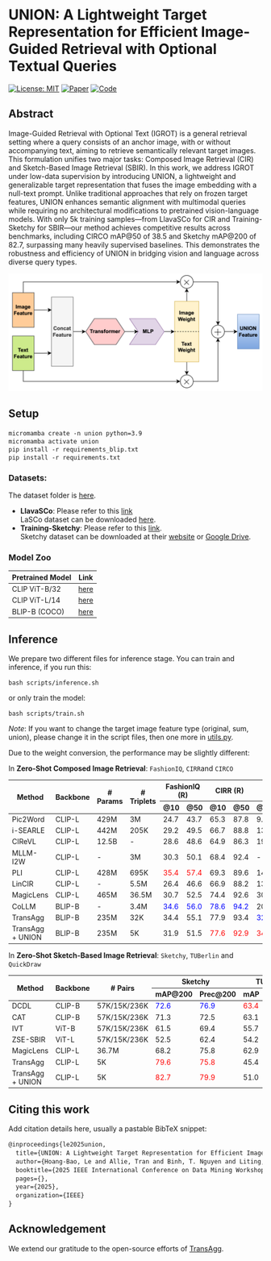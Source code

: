 <div align=left>
<h1> UNION: A Lightweight Target Representation for Efficient Image-Guided Retrieval with Optional Textual Queries  </h1>
</div>
<!-- <div align=center>
  
<a src="https://img.shields.io/badge/%F0%9F%93%96-ICDMW_2025-red.svg?style=flat-square" href="">
<img src="https://img.shields.io/badge/%F0%9F%93%96-ICDMW_2025-red.svg?style=flat-square">
</a>

</div> -->

[![License: MIT](https://img.shields.io/badge/License-MIT-yellow.svg)](LICENSE)
[![Paper](https://img.shields.io/badge/ICDMW-Paper-red)]([https://arxiv.org/](https://icdm-mmsr.github.io/assets/papers/S25202.pdf))
[![Code](https://img.shields.io/badge/Code-PyTorch-green)](#)

## Abstract

Image-Guided Retrieval with Optional Text (IGROT) is a general retrieval setting where a query consists of an anchor image, with or without accompanying text, aiming to retrieve semantically relevant target images. This formulation unifies two major tasks: Composed Image Retrieval (CIR) and Sketch-Based Image Retrieval (SBIR). In this work, we address IGROT under low-data supervision by introducing UNION, a lightweight and generalizable target representation that fuses the image embedding with a null-text prompt. Unlike traditional approaches that rely on frozen target features, UNION enhances semantic alignment with multimodal queries while requiring no architectural modifications to pretrained vision-language models. With only 5k training samples—from LlavaSCo for CIR and Training-Sketchy for SBIR—our method achieves competitive results across benchmarks, including CIRCO mAP@50 of 38.5 and Sketchy mAP@200 of 82.7, surpassing many heavily supervised baselines. This demonstrates the robustness and efficiency of UNION in bridging vision and language across diverse query types.

![UNION Architecture](images/image.png) 

## Setup
```
micromamba create -n union python=3.9
micromamba activate union
pip install -r requirements_blip.txt 
pip install -r requirements.txt
```

### Datasets:   
The dataset folder is [here](https://drive.google.com/drive/folders/1uaLtGj3s58jzYkmURN-gWCnjBWund3sN?usp=sharing).  
- **LlavaSCo**: Please refer to this [link](https://drive.google.com/file/d/1wNA0Arvtk1RAZUnk5eKDnvKGD_aAosDB/view?usp=sharing)  
LaSCo dataset can be downloaded [here](https://github.com/levymsn/LaSCo).  
- **Training-Sketchy**: Please refer to this [link](https://drive.google.com/file/d/1lJ9FvSFIcINYwXNiH7rYH0VyHT2KjWuX/view?usp=drive_link).  
Sketchy dataset can be downloaded at their [website](https://sketchy.eye.gatech.edu/) or [Google Drive](https://drive.google.com/file/d/11GAr0jrtowTnR3otyQbNMSLPeHyvecdP/view).

### Model Zoo
| Pretrained Model | Link | 
| ------ | ---- | 
| CLIP ViT-B/32 | [here](https://openaipublic.azureedge.net/clip/models/40d365715913c9da98579312b702a82c18be219cc2a73407c4526f58eba950af/ViT-B-32.pt) |
| CLIP ViT-L/14 | [here](https://openaipublic.azureedge.net/clip/models/b8cca3fd41ae0c99ba7e8951adf17d267cdb84cd88be6f7c2e0eca1737a03836/ViT-L-14.pt) | 
| BLIP-B (COCO) | [here](https://storage.googleapis.com/sfr-vision-language-research/BLIP/models/model_base_retrieval_coco.pth) |

## Inference
We prepare two different files for inference stage. You can train and inference, if you run this:
```
bash scripts/inference.sh
```
or only train the model: 
```
bash scripts/train.sh
```

*Note*: If you want to change the target image feature type (original, sum, union), please change it in the script files, then one more in [utils.py](utils.py). 

Due to the weight conversion, the performance may be slightly different:

In **Zero-Shot Composed Image Retrieval**: `FashionIQ`, `CIRR`and `CIRCO`

<table>
  <thead>
    <tr>
      <th rowspan="2">Method</th>
      <th rowspan="2">Backbone</th>
      <th rowspan="2"># Params</th>
      <th rowspan="2"># Triplets</th>
      <th colspan="2">FashionIQ (R)</th>
      <th colspan="2">CIRR (R)</th>
      <th colspan="2">CIRCO (mAP)</th>
    </tr>
    <tr>
      <th>@10</th>
      <th>@50</th>
      <th>@10</th>
      <th>@50</th>
      <th>@10</th>
      <th>@50</th>
    </tr>
  </thead>
  <tbody>
    <tr>
      <td>Pic2Word</td>
      <td>CLIP-L</td>
      <td>429M</td>
      <td>3M</td>
      <td>24.7</td>
      <td>43.7</td>
      <td>65.3</td>
      <td>87.8</td>
      <td>9.5</td>
      <td>11.3</td>
    </tr>
    <tr>
      <td>i-SEARLE</td>
      <td>CLIP-L</td>
      <td>442M</td>
      <td>205K</td>
      <td>29.2</td>
      <td>49.5</td>
      <td>66.7</td>
      <td>88.8</td>
      <td>13.6</td>
      <td>16.3</td>
    </tr>
    <tr>
      <td>CIReVL</td>
      <td>CLIP-L</td>
      <td>12.5B</td>
      <td>-</td>
      <td>28.6</td>
      <td>48.6</td>
      <td>64.9</td>
      <td>86.3</td>
      <td>19.1</td>
      <td>20.9</td>
    </tr>
    <tr>
      <td>MLLM-I2W</td>
      <td>CLIP-L</td>
      <td>-</td>
      <td>3M</td>
      <td>30.3</td>
      <td>50.1</td>
      <td>68.4</td>
      <td>92.4</td>
      <td>-</td>
      <td>-</td>
    </tr>
    <tr>
      <td>PLI</td>
      <td>CLIP-L</td>
      <td>428M</td>
      <td>695K</td>
      <td><span style="color:red">35.4</span></td>
      <td><span style="color:red">57.4</span></td>
      <td>69.3</td>
      <td>89.6</td>
      <td>14.2</td>
      <td>16.4</td>
    </tr>
    <tr>
      <td>LinCIR</td>
      <td>CLIP-L</td>
      <td>-</td>
      <td>5.5M</td>
      <td>26.4</td>
      <td>46.6</td>
      <td>66.9</td>
      <td>88.2</td>
      <td>13.9</td>
      <td>16.2</td>
    </tr>
    <tr>
      <td>MagicLens</td>
      <td>CLIP-L</td>
      <td>465M</td>
      <td>36.5M</td>
      <td>30.7</td>
      <td>52.5</td>
      <td>74.4</td>
      <td>92.6</td>
      <td>30.8</td>
      <td>34.4</td>
    </tr>
    <tr>
      <td>CoLLM</td>
      <td>BLIP-B</td>
      <td>-</td>
      <td>3.4M</td>
      <td><span style="color:blue">34.6</span></td>
      <td><span style="color:blue">56.0</span></td>
      <td><span style="color:blue">78.6</span></td>
      <td><span style="color:blue">94.2</span></td>
      <td>20.4</td>
      <td>23.1</td>
    </tr>
    <tr>
      <td>TransAgg</td>
      <td>BLIP-B</td>
      <td>235M</td>
      <td>32K</td>
      <td>34.4</td>
      <td>55.1</td>
      <td>77.9</td>
      <td>93.4</td>
      <td><span style="color:blue">32.2</span></td>
      <td><span style="color:blue">36.2</span></td>
    </tr>
    <tr>
      <td>TransAgg + UNION</td>
      <td>BLIP-B</td>
      <td>235M</td>
      <td>5K</td>
      <td>31.9</td>
      <td>51.5</td>
      <td><span style="color:red">77.6</span></td>
      <td><span style="color:red">92.9</span></td>
      <td><span style="color:red">34.5</span></td>
      <td><span style="color:red">38.5</span></td>
    </tr>
  </tbody>
</table>



In **Zero-Shot Sketch-Based Image Retrieval**: `Sketchy`, `TUBerlin` and `QuickDraw`

<table>
  <thead>
    <tr>
      <th rowspan="2">Method</th>
      <th rowspan="2">Backbone</th>
      <th rowspan="2"># Pairs</th>
      <th colspan="2">Sketchy</th>
      <th colspan="2">TU-Berlin</th>
      <th colspan="2">QuickDraw</th>
    </tr>
    <tr>
      <th>mAP@200</th>
      <th>Prec@200</th>
      <th>mAP</th>
      <th>Prec@100</th>
      <th>mAP</th>
      <th>Prec@200</th>
    </tr>
  </thead>
  <tbody>
    <tr>
      <td>DCDL</td>
      <td>CLIP-B</td>
      <td>57K/15K/236K</td>
      <td><span style="color:blue">72.6</span></td>
      <td><span style="color:blue">76.9</span></td>
      <td><span style="color:red">63.4</span></td>
      <td><span style="color:red">74.1</span></td>
      <td><span style="color:red">33.6</span></td>
      <td>29.6</td>
    </tr>
    <tr>
      <td>CAT</td>
      <td>CLIP-B</td>
      <td>57K/15K/236K</td>
      <td>71.3</td>
      <td>72.5</td>
      <td>63.1</td>
      <td>72.2</td>
      <td>20.2</td>
      <td><span style="color:blue">38.8</span></td>
    </tr>
    <tr>
      <td>IVT</td>
      <td>ViT-B</td>
      <td>57K/15K/236K</td>
      <td>61.5</td>
      <td>69.4</td>
      <td>55.7</td>
      <td>62.9</td>
      <td>32.4</td>
      <td>16.2</td>
    </tr>
    <tr>
      <td>ZSE-SBIR</td>
      <td>ViT-L</td>
      <td>57K/15K/236K</td>
      <td>52.5</td>
      <td>62.4</td>
      <td>54.2</td>
      <td>65.7</td>
      <td>14.5</td>
      <td>21.6</td>
    </tr>
    <tr>
      <td>MagicLens</td>
      <td>CLIP-L</td>
      <td>36.7M</td>
      <td>68.2</td>
      <td>75.8</td>
      <td>62.9</td>
      <td><span style="color:blue">73.1</span></td>
      <td>15.1</td>
      <td>20.4</td>
    </tr>
    <tr>
      <td>TransAgg</td>
      <td>CLIP-L</td>
      <td>5K</td>
      <td><span style="color:red">79.6</span></td>
      <td><span style="color:red">75.8</span></td>
      <td>45.4</td>
      <td>68.2</td>
      <td>30.1</td>
      <td><span style="color:red">43.5</span></td>
    </tr>
    <tr>
      <td>TransAgg + UNION</td>
      <td>CLIP-L</td>
      <td>5K</td>
      <td><span style="color:red">82.7</span></td>
      <td><span style="color:red">79.9</span></td>
      <td>51.0</td>
      <td>69.8</td>
      <td>33.4</td>
      <td><span style="color:red">41.5</span></td>
    </tr>
  </tbody>
</table>


## Citing this work

Add citation details here, usually a pastable BibTeX snippet:

```latex
@inproceedings{le2025union,
  title={UNION: A Lightweight Target Representation for Efficient Image-Guided Retrieval with Optional Textual Queries},
  author={Hoang-Bao, Le and Allie, Tran and Binh, T. Nguyen and Liting, Zhou and Cathal, Gurrin},
  booktitle={2025 IEEE International Conference on Data Mining Workshops (ICDMW)},
  pages={},
  year={2025},
  organization={IEEE}
}
```

## Acknowledgement 

We extend our gratitude to the open-source efforts of [TransAgg](https://github.com/Code-kunkun/ZS-CIR). 
